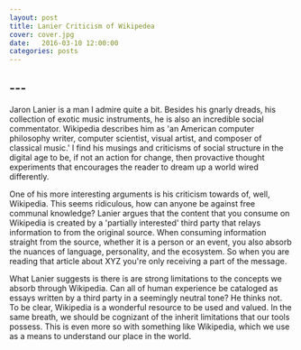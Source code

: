 ```yaml
---
layout: post
title: Lanier Criticism of Wikipedea
cover: cover.jpg
date:   2016-03-10 12:00:00
categories: posts
---
```


## ---

Jaron Lanier is a man I admire quite a bit. Besides his gnarly dreads, his collection of exotic music instruments, he is also an incredible social commentator. Wikipedia describes him as 'an American computer philosophy writer, computer scientist, visual artist, and composer of classical music.' I find his musings and criticisms of social structure in the digital age to be, if not an action for change, then provactive thought experiments that encourages the reader to dream up a world wired differently. 

One of his more interesting arguments is his criticism towards of, well, Wikipedia. This seems ridiculous, how can anyone be against free communal knowledge? Lanier argues that the content that you consume on Wikipedia is created by a 'partially interested' third party that relays information to from the original source. When consuming information straight from the source, whether it is a person or an event, you also absorb the nuances of language, personality, and the ecosystem. So when you are reading that article about XYZ you're only receiving a part of the message. 

What Lanier suggests is there is are strong limitations to the concepts we absorb through Wikipedia. Can all of human experience be cataloged as essays written by a third party in a seemingly neutral tone? He thinks not. To be clear, Wikipedia is a wonderful resource to be used and valued. In the same breath, we should be cognizant of the inherit limitations that our tools possess. This is even more so with something like Wikipedia, which we use as a means to understand our place in the world.

